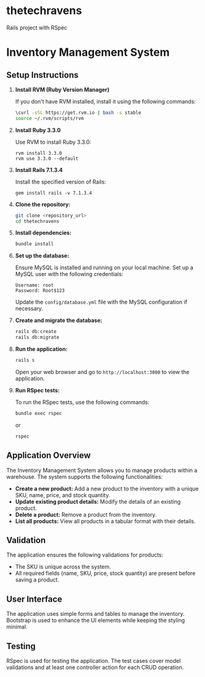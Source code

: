 # thetechravens
Rails project with RSpec

# Inventory Management System

## Setup Instructions


1. **Install RVM (Ruby Version Manager)**

    If you don't have RVM installed, install it using the following commands:

    ```sh
    \curl -sSL https://get.rvm.io | bash -s stable
    source ~/.rvm/scripts/rvm
    ```
2. **Install Ruby 3.3.0**

    Use RVM to install Ruby 3.3.0:
    ```
    rvm install 3.3.0
    rvm use 3.3.0 --default
    ```

3. **Install Rails 7.1.3.4**

    Install the specified version of Rails:
    ```
    gem install rails -v 7.1.3.4
    ```


4. **Clone the repository:**

    ```sh
    git clone <repository_url>
    cd thetechravens
    ```

5. **Install dependencies:**

    ```sh
    bundle install
    ```

6. **Set up the database:**

    Ensure MySQL is installed and running on your local machine. Set up a MySQL user with the following credentials:

    ```
    Username: root
    Password: Root$123
    ```

    Update the `config/database.yml` file with the MySQL configuration if necessary.

7. **Create and migrate the database:**

    ```sh
    rails db:create
    rails db:migrate
    ```

8. **Run the application:**

    ```sh
    rails s
    ```

    Open your web browser and go to `http://localhost:3000` to view the application.

9. **Run RSpec tests:**

    To run the RSpec tests, use the following commands:

    ```sh
    bundle exec rspec
    ```

    or

    ```sh
    rspec
    ```

## Application Overview

The Inventory Management System allows you to manage products within a warehouse. The system supports the following functionalities:

- **Create a new product:** Add a new product to the inventory with a unique SKU, name, price, and stock quantity.
- **Update existing product details:** Modify the details of an existing product.
- **Delete a product:** Remove a product from the inventory.
- **List all products:** View all products in a tabular format with their details.

## Validation

The application ensures the following validations for products:

- The SKU is unique across the system.
- All required fields (name, SKU, price, stock quantity) are present before saving a product.

## User Interface

The application uses simple forms and tables to manage the inventory. Bootstrap is used to enhance the UI elements while keeping the styling minimal.

## Testing

RSpec is used for testing the application. The test cases cover model validations and at least one controller action for each CRUD operation.
